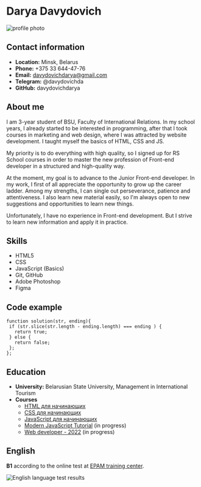 # Darya Davydovich 

![profile photo](https://psv4.userapi.com/c240331/u348616390/docs/d18/c4467ea0b978/photo.png?extra=10uyKLHfUqPs_JSe6H56yeIG3Ev_442bmc9HBaMLUXdxHlzx5S9IT9ZFw_Kus1U04yZLHH7WNDQEXHj1PEKDd5Pdgj543GUoz8TI-QPrPMiJCbmhXNv8-ePdbtg9tSkbpBH2CJpKD_eqF-9O2HhKI92v)

## Contact information
- **Location:** Minsk, Belarus
- **Phone:** +375 33 644-47-76
- **Email:** davydovichdarya@gmail.com
- **Telegram:** @davydovichda
- **GitHub:** davydovichdarya

## About me
I am 3-year student of BSU, Faculty of International Relations. In my school years, I already started to be interested in programming, after that I took courses in marketing and web design, where I was attracted by website development. I taught myself the basics of HTML, CSS and JS.

My priority is to do everything with high quality, so I signed up for RS School courses in order to master the new profession of Front-end developer in a structured and high-quality way.

At the moment, my goal is to advance to the Junior Front-end developer. In my work, I first of all appreciate the opportunity to grow up the career ladder.
Among my strengths, I can single out perseverance, patience and attentiveness. I also learn new material easily, so I'm always open to new suggestions and opportunities to learn new things.

Unfortunately, I have no experience in Front-end development. But I strive to learn new information and apply it in practice.

## Skills
- HTML5
- CSS
- JavaScript (Basics)
- Git, GitHub
- Adobe Photoshop
- Figma

## Code example
```
function solution(str, ending){
 if (str.slice(str.length - ending.length) === ending ) {
   return true;
 } else {
   return false;
 };
};
```

## Education
- **University:** Belarusian State University, Management in International Tourism
- **Courses**
  - [HTML для начинающих](https://ru.code-basics.com/languages/html)
  - [CSS для начинающих](https://ru.code-basics.com/languages/css)
  - [JavaScript для начинающих](https://ru.code-basics.com/languages/javascript)
  - [Modern JavaScript Tutorial](https://learn.javascript.ru/) (in progress)
  - [Web developer - 2022](https://www.udemy.com/course/webdeveloper/) (in progress)

## English
**B1** according to the online test at [EPAM training center](https://training.by/#!/Home?lang=ru).

![English language test results](https://psv4.userapi.com/c505536/u348616390/docs/d36/f7844a51d8f3/english.png?extra=gvZ1CTEHQd8MMyCeyLHThT6ULaHVKNaQiPA6jU_WaZB3lvTHITA-JafXvozNEWzPXNL-4ua2JOcmsnuC9C0fSI8CcA6IEccB4oKb9_AqGx-0HkrSubTca1OOJbQZS3Oz1xFIuYskxJBkpPDompXzSfPd)